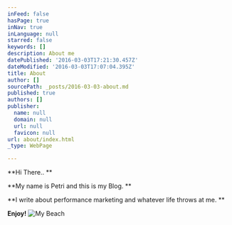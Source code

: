 ```yaml
---
inFeed: false
hasPage: true
inNav: true
inLanguage: null
starred: false
keywords: []
description: About me
datePublished: '2016-03-03T17:21:30.457Z'
dateModified: '2016-03-03T17:07:04.395Z'
title: About
author: []
sourcePath: _posts/2016-03-03-about.md
published: true
authors: []
publisher:
  name: null
  domain: null
  url: null
  favicon: null
url: about/index.html
_type: WebPage

---
```

**Hi There.. **

**My name is Petri and this is my Blog. **

**I write about performance marketing and whatever life throws at me. **

**Enjoy!**
![My Beach](https://the-grid-user-content.s3-us-west-2.amazonaws.com/ab604db1-355b-43ae-9707-f4d554da18f4.JPG)